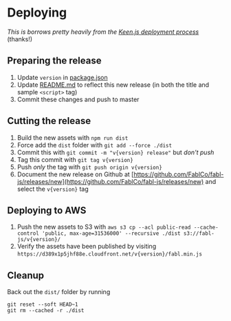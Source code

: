 # Deploying

*This is borrows pretty heavily from the [Keen.js deployment process](https://github.com/keen/keen-js/blob/master/DEPLOYING.md)* (thanks!)

## Preparing the release

1. Update `version` in [package.json](package.json)
2. Update [README.md](README.md) to reflect this new release (in both the title and sample `<script>` tag)
3. Commit these changes and push to master

## Cutting the release

1. Build the new assets with `npm run dist`
2. Force add the `dist` folder with `git add --force ./dist`
3. Commit this with `git commit -m "v{version} release"` but *don't push*
4. Tag this commit with `git tag v{version}`
5. Push *only* the tag with `git push origin v{version}`
6. Document the new release on Github at [https://github.com/FablCo/fabl-js/releases/new](https://github.com/FablCo/fabl-js/releases/new) and select the `v{version}` tag

## Deploying to AWS

1. Push the new assets to S3 with `aws s3 cp --acl public-read --cache-control 'public, max-age=31536000' --recursive ./dist s3://fabl-js/v{version}/`
2. Verify the assets have been published by visiting `https://d389x1p5jhf88e.cloudfront.net/v{version}/fabl.min.js`

## Cleanup

Back out the `dist/` folder by running

```
git reset --soft HEAD~1
git rm --cached -r ./dist
```

